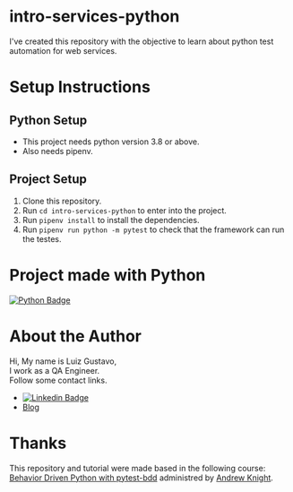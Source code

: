 # intro-services-python

I've created this repository with the objective to learn about python test automation for web services.

# Setup Instructions

## Python Setup

- This project needs python version 3.8 or above.
- Also needs pipenv.

## Project Setup

1. Clone this repository.
2. Run `cd intro-services-python` to enter into the project.
3. Run `pipenv install` to install the dependencies.
4. Run `pipenv run python -m pytest` to check that the framework can run the testes.

# Project made with Python

[![Python Badge](https://img.shields.io/badge/Python-3776AB?style=for-the-badge&logo=python&logoColor=white)](https://www.python.org/)

# About the Author
Hi, My name is Luiz Gustavo,\
I work as a QA Engineer.\
Follow some contact links.

- [![Linkedin Badge](https://img.shields.io/badge/-LinkedIn-blue?style=flat-square&logo=Linkedin&logoColor=white)](https://www.linkedin.com/in/luizgustavor/)
- [Blog](https://luizdeaguiar.com.br)

# Thanks

This repository and tutorial were made based in the following course:\
[Behavior Driven Python with pytest-bdd](https://testautomationu.applitools.com/behavior-driven-python-with-pytest-bdd/)
administred by [Andrew Knight](https://automationpanda.com/).